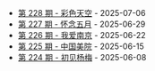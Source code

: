 * [第 228 期 - 彩色天空](https://weekly.tw93.fun/posts/228-彩色天空) - 2025-07-06
* [第 227 期 - 怀念五月](https://weekly.tw93.fun/posts/227-怀念五月) - 2025-06-29
* [第 226 期 - 我爱南京](https://weekly.tw93.fun/posts/226-我爱南京) - 2025-06-22
* [第 225 期 - 中国美院](https://weekly.tw93.fun/posts/225-中国美院) - 2025-06-15
* [第 224 期 - 初见杨梅](https://weekly.tw93.fun/posts/224-初见杨梅) - 2025-06-08
